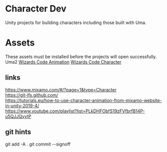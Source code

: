 # Character Dev
Unity projects for building characters including those built with Uma.

# Assets
These assets must be installed before the projects will open successfully.  
Uma2
[Wizards Code Animation](https://github.com/TheWizardsCode/Animation)
[Wizards Code Character](https://github.com/TheWizardsCode/Character)

## links
https://www.mixamo.com/#/?page=1&type=Character  
https://git-lfs.github.com/  
https://tutorials.eu/how-to-use-character-animation-from-mixamo-website-in-unity-2019-4/  
https://www.youtube.com/playlist?list=PLkDHFObfS19zFVfbrfB14P-u5QJJQyvtP  


## git hints
git add -A .
git commit --signoff
